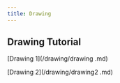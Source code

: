 ```yaml
---
title: Drawing 
---
```


## Drawing Tutorial

[Drawing 1](/drawing/drawing .md)

[Drawing 2](/drawing/drawing2 .md)